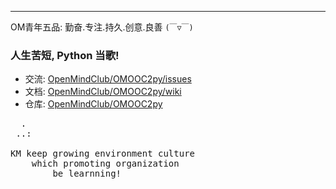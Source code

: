 
<hr/>
<p>OM青年五品: 勤奋.专注.持久.创意.良善 <code>(￣▽￣)</code></p>

<h3>人生苦短, Python 当歌!</h3>

<ul>
<li>交流: <a href="https://github.com/OpenMindClub/OMOOC2py/issues">OpenMindClub/OMOOC2py/issues</a>
    </li>
<li>文档: <a href="https://github.com/OpenMindClub/OMOOC2py/wiki">OpenMindClub/OMOOC2py/wiki</a>
    </li>
<li>仓库: <a href="https://github.com/OpenMindClub/OMOOC2py/">OpenMindClub/OMOOC2py</a>
    </li>
</ul>


<pre>
  .
 ..:

KM keep growing environment culture 
    which promoting organization 
        be learnning!
</pre>

